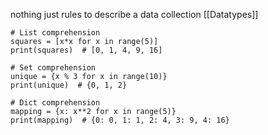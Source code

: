nothing just rules to describe a data collection [[Datatypes]]
```
# List comprehension
squares = [x*x for x in range(5)]
print(squares)  # [0, 1, 4, 9, 16]

# Set comprehension
unique = {x % 3 for x in range(10)}
print(unique)  # {0, 1, 2}

# Dict comprehension
mapping = {x: x**2 for x in range(5)}
print(mapping)  # {0: 0, 1: 1, 2: 4, 3: 9, 4: 16}

```
